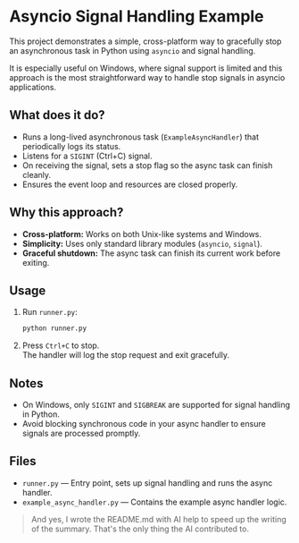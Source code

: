 # Asyncio Signal Handling Example

This project demonstrates a simple, cross-platform way to gracefully stop an asynchronous task in Python using `asyncio` and signal handling.  

It is especially useful on Windows, where signal support is limited and this approach is the most straightforward way to handle stop signals in asyncio applications.

## What does it do?

- Runs a long-lived asynchronous task (`ExampleAsyncHandler`) that periodically logs its status.
- Listens for a `SIGINT` (Ctrl+C) signal.
- On receiving the signal, sets a stop flag so the async task can finish cleanly.
- Ensures the event loop and resources are closed properly.

## Why this approach?

- **Cross-platform:** Works on both Unix-like systems and Windows.
- **Simplicity:** Uses only standard library modules (`asyncio`, `signal`).
- **Graceful shutdown:** The async task can finish its current work before exiting.

## Usage

1. Run `runner.py`:
   ```sh
   python runner.py
   ```
2. Press `Ctrl+C` to stop.  
   The handler will log the stop request and exit gracefully.

## Notes

- On Windows, only `SIGINT` and `SIGBREAK` are supported for signal handling in Python.
- Avoid blocking synchronous code in your async handler to ensure signals are processed promptly.

## Files

- `runner.py` — Entry point, sets up signal handling and runs the async handler.
- `example_async_handler.py` — Contains the example async handler logic.

> And yes, I wrote the README.md with AI help to speed up the writing of the summary. That's the only thing the AI ​​contributed to.
